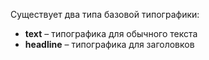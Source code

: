 Существует два типа базовой типографики:
- **text** – типографика для обычного текста
- **headline** – типографика для заголовков